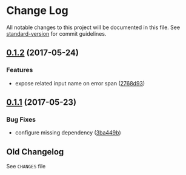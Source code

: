 # Change Log

All notable changes to this project will be documented in this file. See [standard-version](https://github.com/conventional-changelog/standard-version) for commit guidelines.

<a name="0.1.2"></a>
## [0.1.2](https://github.com/medikoo/dbjs-dom/compare/v0.1.1...v0.1.2) (2017-05-24)


### Features

* expose related input name on error span ([2768d93](https://github.com/medikoo/dbjs-dom/commit/2768d93))



<a name="0.1.1"></a>
## [0.1.1](https://github.com/medikoo/dbjs-dom/compare/v0.1.0...v0.1.1) (2017-05-23)


### Bug Fixes

* configure missing dependency ([3ba449b](https://github.com/medikoo/dbjs-dom/commit/3ba449b))

## Old Changelog

See `CHANGES` file

